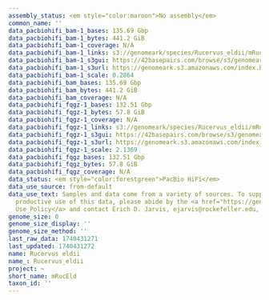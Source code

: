 ```yaml
---
assembly_status: <em style="color:maroon">No assembly</em>
common_name: ''
data_pacbiohifi_bam-1_bases: 135.69 Gbp
data_pacbiohifi_bam-1_bytes: 441.2 GiB
data_pacbiohifi_bam-1_coverage: N/A
data_pacbiohifi_bam-1_links: s3://genomeark/species/Rucervus_eldii/mRucEld1/genomic_data/pacbio_hifi/<br>
data_pacbiohifi_bam-1_s3gui: https://42basepairs.com/browse/s3/genomeark/species/Rucervus_eldii/mRucEld1/genomic_data/pacbio_hifi/
data_pacbiohifi_bam-1_s3url: https://genomeark.s3.amazonaws.com/index.html?prefix=species/Rucervus_eldii/mRucEld1/genomic_data/pacbio_hifi/
data_pacbiohifi_bam-1_scale: 0.2864
data_pacbiohifi_bam_bases: 135.69 Gbp
data_pacbiohifi_bam_bytes: 441.2 GiB
data_pacbiohifi_bam_coverage: N/A
data_pacbiohifi_fqgz-1_bases: 132.51 Gbp
data_pacbiohifi_fqgz-1_bytes: 57.8 GiB
data_pacbiohifi_fqgz-1_coverage: N/A
data_pacbiohifi_fqgz-1_links: s3://genomeark/species/Rucervus_eldii/mRucEld1/genomic_data/pacbio_hifi/<br>
data_pacbiohifi_fqgz-1_s3gui: https://42basepairs.com/browse/s3/genomeark/species/Rucervus_eldii/mRucEld1/genomic_data/pacbio_hifi/
data_pacbiohifi_fqgz-1_s3url: https://genomeark.s3.amazonaws.com/index.html?prefix=species/Rucervus_eldii/mRucEld1/genomic_data/pacbio_hifi/
data_pacbiohifi_fqgz-1_scale: 2.1369
data_pacbiohifi_fqgz_bases: 132.51 Gbp
data_pacbiohifi_fqgz_bytes: 57.8 GiB
data_pacbiohifi_fqgz_coverage: N/A
data_status: <em style="color:forestgreen">PacBio HiFi</em>
data_use_source: from-default
data_use_text: Samples and data come from a variety of sources. To support fair and
  productive use of this data, please abide by the <a href="https://genome10k.soe.ucsc.edu/data-use-policies/">Data
  Use Policy</a> and contact Erich D. Jarvis, ejarvis@rockefeller.edu, with any questions.
genome_size: 0
genome_size_display: ''
genome_size_method: ''
last_raw_data: 1740431271
last_updated: 1740431272
name: Rucervus eldii
name_: Rucervus_eldii
project: ~
short_name: mRucEld
taxon_id: ''
---
```

